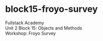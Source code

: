 # block15-froyo-survey
Fullstack Academy<br>
Unit 2 Block 15: Objects and Methods<br>
Workshop: Froyo Survey<br>
